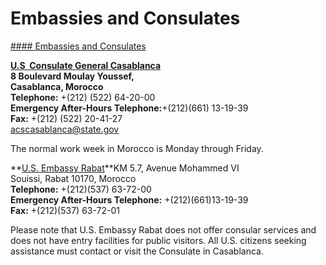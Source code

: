 # Embassies and Consulates

[#### Embassies and Consulates](javascript:void(0); "Embassies and Consulates")

**[U.S  Consulate General Casablanca](https://ma.usembassy.gov/embassy-consulate/casablanca/)  
8 Boulevard Moulay Youssef,  
Casablanca, Morocco  
Telephone:** +(212) (522) 64-20-00  
**Emergency After-Hours Telephone:**+(212)(661) 13-19-39  
**Fax:** +(212) (522) 20-41-27  
[acscasablanca@state.gov](mailto:acscasablanca@state.gov)

The normal work week in Morocco is Monday through Friday.

**[U.S. Embassy Rabat](https://ma.usembassy.gov/embassy-consulate/rabat/)**KM 5.7, Avenue Mohammed VI  
Souissi, Rabat 10170, Morocco  
**Telephone:** +(212)(537) 63-72-00  
**Emergency After-Hours Telephone:** +(212)(661)13-19-39  
**Fax:** +(212)(537) 63-72-01

Please note that U.S. Embassy Rabat does not offer consular services and does not have entry facilities for public visitors. All U.S. citizens seeking assistance must contact or visit the Consulate in Casablanca.